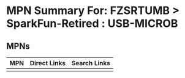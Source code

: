 



# MPN Summary For: FZSRTUMB > SparkFun-Retired : USB-MICROB

## MPNs
  

|MPN|Direct Links|Search Links|
| :--- | :--- | :--- |
||||
